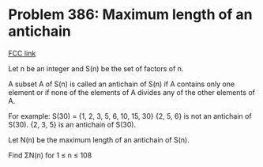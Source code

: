 # Problem 386: Maximum length of an antichain

[FCC link](https://www.freecodecamp.org/learn/coding-interview-prep/project-euler/problem-386-maximum-length-of-an-antichain)

Let n be an integer and S(n) be the set of factors of n.

A subset A of S(n) is called an antichain of S(n) if A contains only one element
or if none of the elements of A divides any of the other elements of A.

For example: S(30) = {1, 2, 3, 5, 6, 10, 15, 30} {2, 5, 6} is not an antichain
of S(30). {2, 3, 5} is an antichain of S(30).

Let N(n) be the maximum length of an antichain of S(n).

Find ΣN(n) for 1 ≤ n ≤ 108
